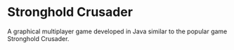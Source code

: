 # Stronghold Crusader
A graphical multiplayer game developed in Java similar to the popular game Stronghold Crusader.
